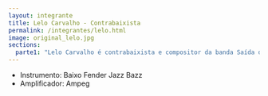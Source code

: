 ```yaml
---
layout: integrante
title: Lelo Carvalho - Contrabaixista
permalink: /integrantes/lelo.html
image: original_lelo.jpg
sections:
  parte1: "Lelo Carvalho é contrabaixista e compositor da banda Saída de Emergência. Suas principais influências musicais são Rolling Stones, Beatles e bandas dos anos 70 como Led Zeppelin e Black Sabbath. Seu estilo de tocar é totalmente setentista. Biriteiro profissional, degustador de água...rdentes. Fiscal da natureza por gratidão a ela e seu lema é: Sombra, água fresca e deixa a vida me levar."
---
```


- Instrumento: Baixo Fender Jazz Bazz
- Amplificador: Ampeg

